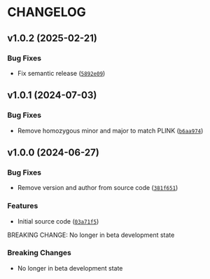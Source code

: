 # CHANGELOG


## v1.0.2 (2025-02-21)

### Bug Fixes

- Fix semantic release
  ([`5892e09`](https://github.com/Computational-Genomics-BSC/plink-bed-reader/commit/5892e09899a7e5774034252e1f55ba79f9b609dd))


## v1.0.1 (2024-07-03)

### Bug Fixes

- Remove homozygous minor and major to match PLINK
  ([`b6aa974`](https://github.com/Computational-Genomics-BSC/plink-bed-reader/commit/b6aa9744588ac38742f9ec29f17a4b3cfbaaee4a))


## v1.0.0 (2024-06-27)

### Bug Fixes

- Remove version and author from source code
  ([`381f651`](https://github.com/Computational-Genomics-BSC/plink-bed-reader/commit/381f651d73bdafa290d4a2c15739c432b8321345))

### Features

- Initial source code
  ([`03a71f5`](https://github.com/Computational-Genomics-BSC/plink-bed-reader/commit/03a71f521224d87d5df4a1f74ba5cfe414f6e8d2))

BREAKING CHANGE: No longer in beta development state

### Breaking Changes

- No longer in beta development state
